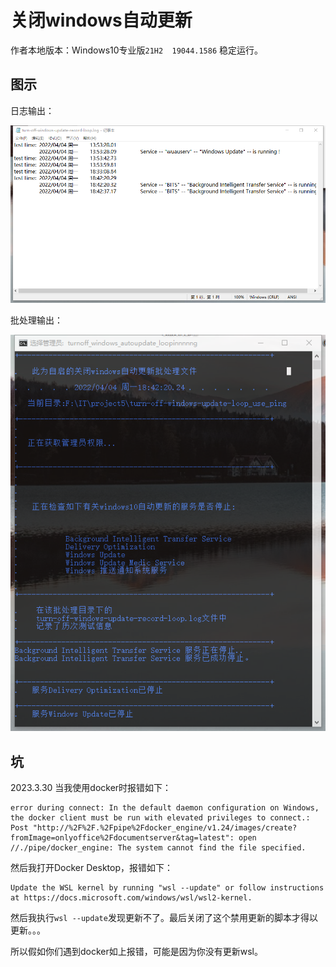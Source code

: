 # 关闭windows自动更新

作者本地版本：Windows10专业版`21H2  19044.1586` 稳定运行。



## 图示

日志输出：

![日志](images/pic2.png)

批处理输出：

![批处理输出](./images/pic1.png)

## 坑

2023.3.30 当我使用docker时报错如下：

```
error during connect: In the default daemon configuration on Windows, the docker client must be run with elevated privileges to connect.: Post "http://%2F%2F.%2Fpipe%2Fdocker_engine/v1.24/images/create?fromImage=onlyoffice%2Fdocumentserver&tag=latest": open //./pipe/docker_engine: The system cannot find the file specified.
```

然后我打开Docker Desktop，报错如下：

```
Update the WSL kernel by running "wsl --update" or follow instructions at https://docs.microsoft.com/windows/wsl/wsl2-kernel.
```

然后我执行`wsl --update`发现更新不了。最后关闭了这个禁用更新的脚本才得以更新。。。

所以假如你们遇到docker如上报错，可能是因为你没有更新wsl。